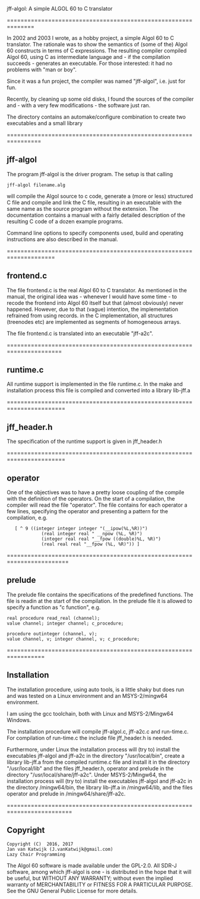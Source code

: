 
jff-algol: A simple ALGOL 60 to C translator

==============================================================

In 2002 and 2003 I wrote, as a hobby project, a simple Algol 60 to C
translator. The rationale was to show the semantics of (some of
the) Algol 60 constructs in terms of C expressions. 
The resulting compiler compiled Algol 60, using C as intermediate language
and - if the compilation succeeds - generates an executable. For those interested:
it had no problems with "man or boy".

Since it was a fun project, the compiler was named "jff-algol", i.e.
just for fun.

Recently, by cleaning up some old disks, I found the sources of the compiler
and - with a very few modifications - the software just ran.

The directory contains an automake/configure combination to create
two executables and a small library

================================================================

jff-algol
----------------------------------------------------------------

The program jff-algol is the driver program. The setup is that calling

	jff-algol filename.alg

will compile the Algol source to c code, generate a (more or less) structured
C file and compile and link the C file, resulting in an executable with the
same name as the source program without the extension. The documentation contains
a manual with a fairly detailed description of the resulting C code of a dozen
example programs.

Command line options to specify components used, build and operating
instructions are also described in the manual.

====================================================================

frontend.c
--------------------------------------------------------------------

The file frontend.c is the real Algol 60 to C translator. As mentioned
in the manual, the original idea was - whenever I would have some time -
to recode the frontend into Algol 60 itself but that (almost obviously)
never happened.
However, due to that (vague) intention, the implementation refrained from
using records. 
in the C implementation, all structures (treenodes etc)  are implemented as
segments of homogeneous arrays.

The file frontend.c is translated into an executable "jff-a2c".

======================================================================

runtime.c
----------------------------------------------------------------------

All runtime support is implemented in the file runtime.c. In the
make and installation process this file is compiled and converted
into a library lib-jff.a

=======================================================================

jff_header.h
-----------------------------------------------------------------------

The specification of the runtime support is given in jff_header.h

=======================================================================

operator
-----------------------------------------------------------------------

One of the objectives was to have a pretty loose coupling of the compile
with the definition of the operators. On the start of a compilation,
the compiler will read the file "operator". The file contains
for each operator a few lines, specifying the operator and presenting
a pattern for the compilation, e.g.

       [ ^ 9 ((integer integer integer "(__ipow(%L,%R))")
                 (real integer real " __npow (%L, %R)")
                 (integer real real "__fpow ((double)%L, %R)")
                 (real real real "__fpow (%L, %R)")) ]

========================================================================

prelude
------------------------------------------------------------------------

The prelude file contains the specifications of the predefined functions.
The file is readin at the start of the compilation. In the prelude
file it is allowed to specify a function as "c function", e.g.

	real procedure read_real (channel);
	value channel; integer channel; c_procedure;

	procedure outinteger (channel, v);
	value channel, v; integer channel, v; c_procedure;

=================================================================

Installation
------------------------------------------------------------------

The installation procedure, using auto tools, is a little shaky but
does run and was tested on a Linux environment and an MSYS-2/mingw64
environment.

I am using the gcc toolchain, both with Linux and MSYS-2/Mingw64 Windows.

The installation procedure will compile jff-algol.c, jff-a2c.c and run-time.c.
For compilation of run-time.c the include file jff_header.h is needed.

Furthermore, under Linux the installation process will (try to) install
the executables jff-algol and jff-a2c in the directory "/usr/local/bin",
create a library lib-jff.a from the compiled runtime.c file and install it
in the directory "/usr/local/lib" and the files jff\_header.h, operator
and prelude in the directory "/usr/local/share/jff-a2c".
Under MSYS-2/Mingw64, the installation process will (try to) install
the executables jff-algol and jff-a2c in the directory /mingw64/bin,
the library lib-jff.a in /mingw64/lib, and the files operator and prelude
in /mingw64/share/jff-a2c.

=========================================================================

Copyright
-------------------------------------------------------------------------
	Copyright (C)  2016, 2017
	Jan van Katwijk (J.vanKatwijk@gmail.com)
	Lazy Chair Programming
	
	

The Algol 60 software is made available under the GPL-2.0.
All SDR-J software, among which jff-algol is one - is distributed in the hope that it will be useful, but WITHOUT ANY WARRANTY; without even the implied warranty of MERCHANTABILITY or FITNESS FOR A PARTICULAR PURPOSE.  See the    GNU General Public License for more details.


